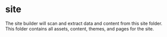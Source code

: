 # site

The site builder will scan and extract data and content from this site folder.
This folder contains all assets, content, themes, and pages for the site.
